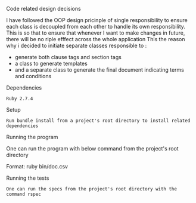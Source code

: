 Code related design decisions

I have followed the OOP design pricinple of single responsibility to ensure each class is decoupled from each other to handle its own responsibility. This is so that to ensure that whenever I want to make changes in future, there will be no riple efffect across the whole application
This the reason why i decided to initiate separate classes responsible to :
 - generate both clause tags and section tags
 - a class to generate templates
 - and a separate class to generate the final document indicating terms and conditions

    
Dependencies

    Ruby 2.7.4

Setup

    Run bundle install from a project's root directory to install related dependencies

Running the program

One can run the program with below command from the project's root directory

Format: ruby bin/doc.csv

    

Running the tests

    One can run the specs from the project's root directory with the command rspec

    

